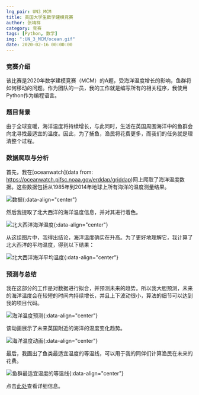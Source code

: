 ```yaml
---
lng_pair: UN3_MCM
title: 美国大学生数学建模竞赛
author: 张靖祥
category: 竞赛
tags: [Python, 数学]
img: ":UN_3_MCM/ocean.gif"
date: 2020-02-16 00:00:00
---
```


### 竞赛介绍

<!-- outline-start -->该比赛是2020年数学建模竞赛（MCM）的A题，受海洋温度增长的影响，鱼群将如何移动的问题。<!-- outline-end -->作为团队的一员，我的工作就是编写所有的相关程序，我使用Python作为编程语言。 

### 题目背景

由于全球变暖，海洋温度将持续增长，与此同时，生活在英国周围海洋中的鱼群会向北寻找最适宜的温度。因此，为了捕鱼，渔民将花费更多，而我们的任务就是理清整个过程。 

### 数据爬取与分析

首先，我在[oceanwatch](data from: https://oceanwatch.pifsc.noaa.gov/erddap/griddap)网上爬取了海洋温度数据。这些数据包括从1985年到2014年地球上所有海洋的温度测量结果。 

![数据](:UN_3_MCM/data.png){:data-align="center"}

然后我提取了北大西洋的海洋温度信息，并对其进行着色。 

![北大西洋海洋温度](:UN_3_MCM/data_show.png){:data-align="center"}

从这组图片中，我得出结论，海洋温度确实在升高。为了更好地理解它，我计算了北大西洋的平均温度，得到以下结果： 

![北大西洋海洋平均温度](:UN_3_MCM/average.png){:data-align="center"}

### 预测与总结

我在这部分的工作是对数据进行拟合，并预测未来的趋势。所以我大胆预测，未来的海洋温度会在较短的时间内持续增长，并且上下波动很小，算法的细节可以达到我的项目代码。 

![海洋温度预测](:UN_3_MCM/Ocean_temperature_prediction.png){:data-align="center"}

该动画展示了未来英国附近的海洋的温度变化趋势。

![海洋温度动画](:UN_3_MCM/ocean.gif){:data-align="center"}

最后，我画出了鱼类最适宜温度的等温线，可以用于我的同伴们计算渔民在未来的花费。 

![鱼群最适宜温度的等温线](:UN_3_MCM/future.png){:data-align="center"}

点击[此处](https://github.com/Jingxiang-Zhang/2020_MCM_Problem_A)查看详细信息。
